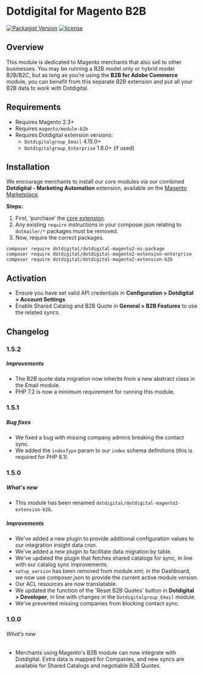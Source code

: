 # Dotdigital for Magento B2B
[![Packagist Version](https://img.shields.io/packagist/v/dotdigital/dotdigital-magento2-extension-b2b?color=green&label=stable)](https://github.com/dotmailer/dotmailer-magento2-extension-b2b/releases)
[![license](https://img.shields.io/github/license/mashape/apistatus.svg)](LICENSE.md)
  
## Overview
This module is dedicated to Magento merchants that also sell to other businesses. You may be running a B2B model only or hybrid model B2B/B2C, but as long as you’re using the **B2B for Adobe Commerce** module, you can benefit from this separate B2B extension and put all your B2B data to work with Dotdigital.
  
## Requirements
- Requires Magento 2.3+
- Requires `magento/module-b2b`
- Requires Dotdigital extension versions:
  - `Dotdigitalgroup_Email` 4.15.0+
  - `Dotdigitalgroup_Enterprise` 1.8.0+ (if used)

## Installation
We encourage merchants to install our core modules via our combined **Dotdigital - Marketing Automation** extension, available on the [Magento Marketplace](https://marketplace.magento.com/dotdigital-dotdigital-magento2-os-package.html).

**Steps:**
1. First, ‘purchase’ the [core extension](https://marketplace.magento.com/dotdigital-dotdigital-magento2-os-package.html).
2. Any existing `require` instructions in your composer.json relating to `dotmailer/*` packages must be removed.
3. Now, require the correct packages.
```
composer require dotdigital/dotdigital-magento2-os-package
composer require dotdigital/dotdigital-magento2-extension-enterprise
composer require dotdigital/dotdigital-magento2-extension-b2b
```

## Activation
- Ensure you have set valid API credentials in **Configuration > Dotdigital > Account Settings**
- Enable Shared Catalog and B2B Quote in **General > B2B Features** to use the related syncs.

## Changelog

### 1.5.2

##### Improvements
- The B2B quote data migration now inherits from a new abstract class in the Email module.
- PHP 7.2 is now a minimum requirement for running this module.

### 1.5.1

##### Bug fixes
- We fixed a bug with missing company admins breaking the contact sync.
- We added the `indexType` param to our `index` schema definitions (this is required for PHP 8.1).

### 1.5.0

##### What's new
- This module has been renamed `dotdigital/dotdigital-magento2-extension-b2b`.

##### Improvements
- We've added a new plugin to provide additional configuration values to our integration insight data cron.
- We've added a new plugin to facilitate data migration by table.
- We've updated the plugin that fetches shared catalogs for sync, in line with our catalog sync improvements.
- `setup_version` has been removed from module.xml; in the Dashboard, we now use composer.json to provide the current active module version.
- Our ACL resources are now translatable.
- We updated the function of the 'Reset B2B Quotes' button in **Dotdigital > Developer**, in line with changes in the `Dotdigitalgroup_Email` module.
- We’ve prevented missing companies from blocking contact sync.

### 1.0.0
  
###### What’s new
- Merchants using Magento's B2B module can now integrate with Dotdigital. Extra data is mapped for Companies, and new syncs are available for Shared Catalogs and negotiable B2B Quotes.
